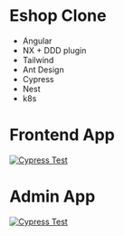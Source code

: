 # Eshop Clone

- Angular
- NX + DDD plugin
- Tailwind
- Ant Design
- Cypress
- Nest
- k8s

# Frontend App

[![Cypress Test](https://raw.githubusercontent.com/iromashko/eshop-clone/master/eshop.png)]()

# Admin App

[![Cypress Test](https://raw.githubusercontent.com/iromashko/eshop-clone/master/eshop-admin.png)]()
